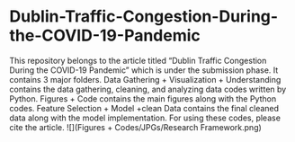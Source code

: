 # Dublin-Traffic-Congestion-During-the-COVID-19-Pandemic

This repository belongs to the article titled “Dublin Traffic Congestion During the COVID-19 Pandemic” which is under the submission phase. It contains 3 major folders. Data Gathering + Visualization + Understanding contains the data gathering, cleaning, and analyzing data codes written by Python. Figures + Code contains the main figures along with the Python codes. Feature Selection + Model +clean Data contains the final cleaned data along with the model implementation. For using these codes, please cite the article. 
![](Figures + Codes/JPGs/Research Framework.png)
